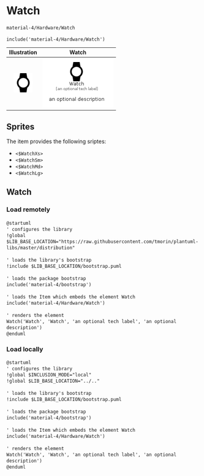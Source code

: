 # Watch


```text
material-4/Hardware/Watch
```

```text
include('material-4/Hardware/Watch')
```



| Illustration | Watch |
| :---: | :---: |
| ![illustration for Illustration](../../material-4/Hardware/Watch.png) | ![illustration for Watch](../../material-4/Hardware/Watch.Local.png) |



## Sprites
The item provides the following sriptes:

- `<$WatchXs>`
- `<$WatchSm>`
- `<$WatchMd>`
- `<$WatchLg>`





## Watch

### Load remotely
```plantuml
@startuml
' configures the library
!global $LIB_BASE_LOCATION="https://raw.githubusercontent.com/tmorin/plantuml-libs/master/distribution"

' loads the library's bootstrap
!include $LIB_BASE_LOCATION/bootstrap.puml

' loads the package bootstrap
include('material-4/bootstrap')

' loads the Item which embeds the element Watch
include('material-4/Hardware/Watch')

' renders the element
Watch('Watch', 'Watch', 'an optional tech label', 'an optional description')
@enduml
```

### Load locally
```plantuml
@startuml
' configures the library
!global $INCLUSION_MODE="local"
!global $LIB_BASE_LOCATION="../.."

' loads the library's bootstrap
!include $LIB_BASE_LOCATION/bootstrap.puml

' loads the package bootstrap
include('material-4/bootstrap')

' loads the Item which embeds the element Watch
include('material-4/Hardware/Watch')

' renders the element
Watch('Watch', 'Watch', 'an optional tech label', 'an optional description')
@enduml
```

